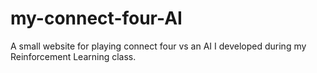 # my-connect-four-AI
A small website for playing connect four vs an AI I developed during my Reinforcement Learning class.
